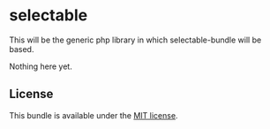 selectable
==========
This will be the generic php library in which selectable-bundle will be based.

Nothing here yet.


License
-------

This bundle is available under the [MIT license](LICENSE).
